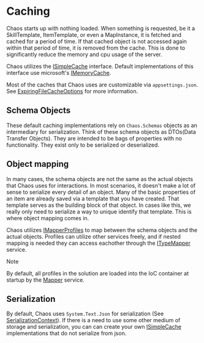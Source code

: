 # Caching

Chaos starts up with nothing loaded. When something is requested, be it a SkillTemplate, ItemTemplate, or even a MapInstance, it is
fetched and cached for a period of time. If that cached object
is not accessed again within that period of time, it is removed from the cache. This is done to significantly reduce the memory and cpu
usage of the server.

Chaos utilizes the [ISimpleCache](<xref:Chaos.Storage.Abstractions.ISimpleCache`1>) interface. Default implementations of this interface use
microsoft's [IMemoryCache](https://learn.microsoft.com/en-us/dotnet/api/microsoft.extensions.caching.memory.imemorycache?view=dotnet-plat-ext-7.0).

Most of the caches that Chaos uses are customizable via `appsettings.json`.
See [ExpiringFileCacheOptions](<xref:Chaos.Storage.ExpiringFileCacheOptions>) for more information.

## Schema Objects

These default caching implementations rely on `Chaos.Schemas` objects as an intermediary for serialization. Think of these schema objects as
DTOs(Data Transfer Objects). They are intended to be bags of properties with no functionality. They exist only to be serialized or
deserialized.

## Object mapping

In many cases, the schema objects are not the same as the actual objects that Chaos uses for interactions. In most scenarios, it doesn't
make a lot of sense to serialize every detail of an object. Many of the basic properties of an item are already saved via a template that
you have created. That template serves as the building block of that object. In cases like this, we really only need to serialize a way to
unique identify that template. This is where object mapping comes in.

Chaos utilizes [IMapperProfiles](<xref:Chaos.TypeMapper.Abstractions.IMapperProfile`2>) to map between the schema objects and the actual
objects. Profiles can utilize other services freely, and if nested mapping is needed they can access eachother through
the [ITypeMapper](<xref:Chaos.TypeMapper.Abstractions.ITypeMapper>) service.

> [!NOTE]
> By default, all profiles in the solution are loaded into the IoC container at startup by the [Mapper](<xref:Chaos.TypeMapper.Mapper>)
> service.

## Serialization

By default, Chaos uses `System.Text.Json` for serialization (See [SerializationContext](<xref:Chaos.Serialization.SerializationContext>)).
If there is a need to use some other medium of storage and serialization, you can can create your
own [ISimpleCache](<xref:Chaos.Storage.Abstractions.ISimpleCache`1>) implementations that do not serialize from json.